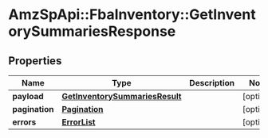 # AmzSpApi::FbaInventory::GetInventorySummariesResponse

## Properties
Name | Type | Description | Notes
------------ | ------------- | ------------- | -------------
**payload** | [**GetInventorySummariesResult**](GetInventorySummariesResult.md) |  | [optional] 
**pagination** | [**Pagination**](Pagination.md) |  | [optional] 
**errors** | [**ErrorList**](ErrorList.md) |  | [optional] 

